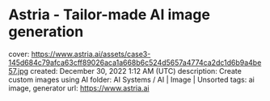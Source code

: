 # Astria - Tailor-made AI image generation

cover: https://www.astria.ai/assets/case3-145d684c79afca63cff89026aca1a668b6c524d5657a4774ca2dc1d6b9a4be57.jpg
created: December 30, 2022 1:12 AM (UTC)
description: Create custom images using AI
folder: AI Systems / AI | Image | Unsorted
tags: ai image, generator
url: https://www.astria.ai